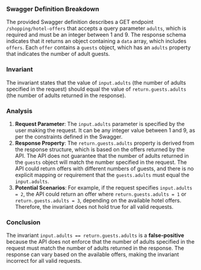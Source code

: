 ### Swagger Definition Breakdown
The provided Swagger definition describes a GET endpoint `/shopping/hotel-offers` that accepts a query parameter `adults`, which is required and must be an integer between 1 and 9. The response schema indicates that it returns an object containing a `data` array, which includes `offers`. Each `offer` contains a `guests` object, which has an `adults` property that indicates the number of adult guests.

### Invariant
The invariant states that the value of `input.adults` (the number of adults specified in the request) should equal the value of `return.guests.adults` (the number of adults returned in the response).

### Analysis
1. **Request Parameter**: The `input.adults` parameter is specified by the user making the request. It can be any integer value between 1 and 9, as per the constraints defined in the Swagger.
2. **Response Property**: The `return.guests.adults` property is derived from the response structure, which is based on the offers returned by the API. The API does not guarantee that the number of adults returned in the `guests` object will match the number specified in the request. The API could return offers with different numbers of guests, and there is no explicit mapping or requirement that the `guests.adults` must equal the `input.adults`.
3. **Potential Scenarios**: For example, if the request specifies `input.adults = 2`, the API could return an offer where `return.guests.adults = 1` or `return.guests.adults = 3`, depending on the available hotel offers. Therefore, the invariant does not hold true for all valid requests.

### Conclusion
The invariant `input.adults == return.guests.adults` is a **false-positive** because the API does not enforce that the number of adults specified in the request must match the number of adults returned in the response. The response can vary based on the available offers, making the invariant incorrect for all valid requests.
